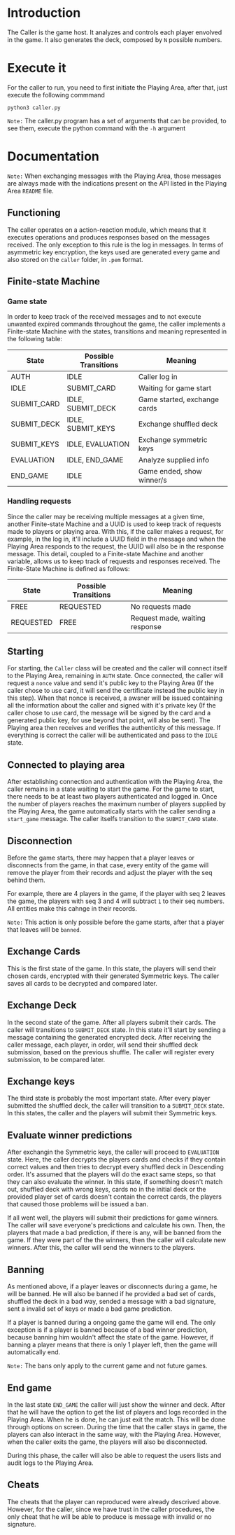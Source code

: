 # Introduction

The Caller is the game host. It analyzes and controls each player envolved in the game. It also generates the deck, composed by `N` possible numbers.

# Execute it

For the caller to run, you need to first initiate the Playing Area, after that, just execute the following commmand

```
python3 caller.py
```

`Note:` The caller.py program has a set of arguments that can be provided, to see them, execute the python command with the `-h` argument

# Documentation

`Note:` When exchanging messages with the Playing Area, those messages are always made with the indications present on the API listed in the Playing Area `README` file.

## Functioning

The caller operates on a action-reaction module, which means that it executes operations and produces responses based on the messages received. The only exception to this rule is the log in messages. In terms of asymmetric key encryption, the keys used are generated every game and also stored on  the `caller` folder, in `.pem` format.

## Finite-state Machine

### Game state

In order to keep track of the received messages and to not execute unwanted expired commands throughout the game, the caller implements a Finite-state Machine with the states, transitions and meaning represented in the following table:

| State       | Possible Transitions | Meaning                      |
| ----------- | -------------------- | ---------------------------- |
| AUTH        | IDLE                 | Caller log in                |
| IDLE        | SUBMIT_CARD          | Waiting for game start       |
| SUBMIT_CARD | IDLE, SUBMIT_DECK    | Game started, exchange cards |
| SUBMIT_DECK | IDLE, SUBMIT_KEYS    | Exchange shuffled deck       |
| SUBMIT_KEYS | IDLE, EVALUATION     | Exchange symmetric keys      |
| EVALUATION  | IDLE, END_GAME       | Analyze supplied info        |
| END_GAME    | IDLE                 | Game ended, show winner/s    |

### Handling requests

Since the caller may be receiving multiple messages at a given time, another Finite-state Machine and a UUID is used to keep track of requests made to players or playing area. With this, if the caller makes a request, for example, in the log in, it'll include a UUID field in the message and when the Playing Area responds to the request, the UUID will also be in the response message. This detail, coupled to a Finite-state Machine and another variable, allows us to keep track of requests and responses received. The Finite-State Machine is defined as follows:

| State     | Possible Transitions | Meaning                        |
| --------- | -------------------- | ------------------------------ |
| FREE      | REQUESTED            | No requests made               |
| REQUESTED | FREE                 | Request made, waiting response |

## Starting

For starting, the `Caller` class will be created and the caller will connect itself to the Playing Area, remaining in `AUTH` state. Once connected, the caller will request a `nonce` value and send it's public key to the Playing Area (If the caller chose to use card, it will send the certificate instead the public key in this step). When that nonce is received, a awsner will be issued containing all the information about the caller and signed with it's private key (If the caller chose to use card, the message will be signed by the card and a generated public key, for use beyond that point, will also be sent). The Playing area then receives and verifies the authenticity of this message. If everything is correct the caller will be authenticated and pass to the `IDLE` state.

## Connected to playing area

After establishing connection and authentication with the Playing Area, the caller remains in a state waiting to start the game. For the game to start, there needs to be at least two players authenticated and logged in. Once the number of players reaches the maximum number of players supplied by the Playing Area, the game automatically starts with the caller sending a `start_game` message. The caller itselfs transition to the `SUBMIT_CARD` state.

## Disconnection

Before the game starts, there may happen that a player leaves or disconnects from the game, in that case, every entity of the game will remove the player from their records and adjust the player with the seq behind them.

For example, there are 4 players in the game, if the player with seq 2 leaves the game, the players with seq 3 and 4 will subtract `1` to their seq numbers. All entities make this cahnge in their records.

`Note:` This action is only possible before the game starts, after that a player that leaves will be `banned`.

## Exchange Cards

This is the first state of the game. In this state, the players will send their chosen cards, encrypted with their generated Symmetric keys. The caller saves all cards to be decrypted and compared later.

## Exchange Deck

In the second state of the game. After all players submit their cards. The caller will transitions to `SUBMIT_DECK` state. In this state it'll start by sending a message containing the generated encrypted deck. After receiving the caller message, each player, in order, will send their shuffled deck submission, based on the previous shuffle. The caller will register every submission, to be compared later.

## Exchange keys

The third state is probably the most important state. After every player submitted the shuffled deck, the caller will transition to a `SUBMIT_DECK` state. In this states, the caller and the players will submit their Symmetric keys.

## Evaluate winner predictions

After exchangin the Symmetric keys, the caller will proceed to `EVALUATION` state. Here, the caller decrypts the players cards and checks if they contain correct values and then tries to decrypt every shuffled deck in Descending order. It's assumed that the players will do the exact same steps, so that they can also evaluate the winner. In this state, if something doesn't match out, shuffled deck with wrong keys, cards no in the initial deck or the provided player set of cards doesn't contain the correct cards, the players that caused those problems will be issued a ban.

If all went well, the players will submit their predictions for game winners. The caller will save everyone's predictions and calculate his own. Then, the players that made a bad prediction, if there is any, will be banned from the game. If they were part of the the winners, then the caller will calculate new winners. After this, the caller will send the winners to the players.

## Banning

As mentioned above, if a player leaves or disconnects during a game, he will be banned. He will also be banned if he provided a bad set of cards, shuffled the deck in a bad way, sended a message with a bad signature, sent a invalid set of keys or made a bad game prediction.

If a player is banned during a ongoing game the game will end. The only exception is if a player is banned because of a bad winner prediction, because banning him wouldn't affect the state of the game. However, if banning a player means that there is only 1 player left, then the game will automatically end.

`Note:` The bans only apply to the current game and not future games.

## End game

In the last state `END_GAME` the caller will just show the winner and deck. After that he will have the option to get the list of players and logs recorded in the Playing Area. When he is done, he can just exit the match. This will be done through options on screen. During the time that the caller stays in game, the players can also interact in the same way, with the Playing Area. However, when the caller exits the game, the players will also be disconnected.

During this phase, the caller will also be able to request the users lists and audit logs to the Playing Area.

## Cheats

The cheats that the player can reproduced were already descrived above. However, for the caller, since we have trust in the caller procedures, the only cheat that he will be able to produce is message with invalid or no signature.
